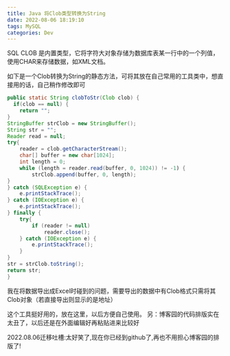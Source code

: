 ```yaml
---
title: Java 将Clob类型转换为String
date: 2022-08-06 18:19:10
tags: MySQL
categories: Dev
---
```


<!-- more -->

SQL CLOB 是内置类型，它将字符大对象存储为数据库表某一行中的一个列值，使用CHAR来存储数据，如XML文档。

如下是一个Clob转换为String的静态方法，可将其放在自己常用的工具类中，想直接用的话，自己稍作修改即可

```java
public static String clobToStr(Clob clob) {
  if(clob == null) {
    return "";
}  
StringBuffer strClob = new StringBuffer();
String str = "";
Reader read = null;
try{
    reader = clob.getCharacterStream();
    char[] buffer = new char[1024];
    int length = 0;
    while (length = reader.read(buffer, 0, 1024)) != -1) {
        strClob.append(buffer, 0, length);
}
} catch (SQLException e) {
    e.printStackTrace();
} catch (IOException e) {
    e.printStackTrace();
} finally {
    try{
        if (reader != null)
            reader.close();
    } catch (IOException e) {
        e.printStackTrace();
    }
}
str = strClob.toString();
return str;
}
```

我在将数据导出成Excel时碰到的问题，需要导出的数据中有Clob格式只需将其Clob对象（若直接导出则显示的是地址）

这个工具挺好用的，放在这里，以后方便自己使用。
另：博客园的代码排版实在太丑了，以后还是在外面编辑好再粘贴进来比较好


2022.08.06迁移吐槽:太好笑了,现在你已经到github了,再也不用担心博客园的排版了!
